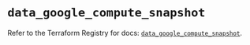 # `data_google_compute_snapshot`

Refer to the Terraform Registry for docs: [`data_google_compute_snapshot`](https://registry.terraform.io/providers/hashicorp/google/5.31.1/docs/data-sources/compute_snapshot).
